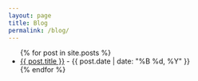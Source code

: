 ```yaml
---
layout: page
title: Blog
permalink: /blog/
---
```


<ul>
  {% for post in site.posts %}
    <li>
      <a href="{{ post.url | relative_url }}">{{ post.title }}</a> - <span>{{ post.date | date: "%B %d, %Y" }}</span>
    </li>
  {% endfor %}
</ul>